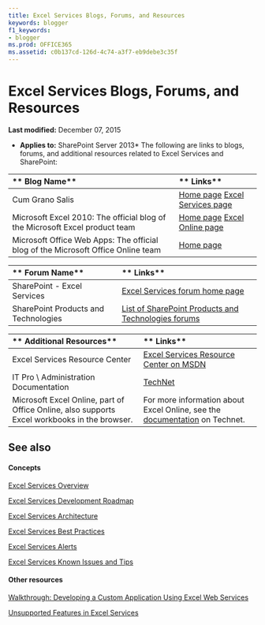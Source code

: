 ```yaml
---
title: Excel Services Blogs, Forums, and Resources
keywords: blogger
f1_keywords:
- blogger
ms.prod: OFFICE365
ms.assetid: c0b137cd-126d-4c74-a3f7-eb9debe3c35f
---
```



# Excel Services Blogs, Forums, and Resources

 **Last modified:** December 07, 2015
  
    
    

 * **Applies to:** SharePoint Server 2013* 
The following are links to blogs, forums, and additional resources related to Excel Services and SharePoint: 
  
    
    



|** **Blog Name****|** **Links****|
|:-----|:-----|
|Cum Grano Salis | [Home page](http://blogs.msdn.com/cumgranosalis/) [Excel Services page](http://blogs.msdn.com/cumgranosalis/archive/category/12700.aspx)|
|Microsoft Excel 2010: The official blog of the Microsoft Excel product team | [Home page](http://blogs.msdn.com/excel) [Excel Online page](http://blogs.msdn.com/excel/archive/2010/01/21/collaborative-editing-using-excel-web-app.aspx)|
|Microsoft Office Web Apps: The official blog of the Microsoft Office Online team | [Home page](http://blogs.msdn.com/officewebapps/default.aspx)|
   


|** **Forum Name****|** **Links****|
|:-----|:-----|
|SharePoint - Excel Services | [Excel Services forum home page](http://social.msdn.microsoft.com/Forums/en-US/sharepointexcel/threads)|
|SharePoint Products and Technologies | [List of SharePoint Products and Technologies forums](http://social.msdn.microsoft.com/forums/en-US/category/sharepoint)|
   


|** **Additional Resources****|** **Links****|
|:-----|:-----|
|Excel Services Resource Center | [Excel Services Resource Center on MSDN](http://msdn.microsoft.com/en-us/office/bb203828.aspx)|
|IT Pro \\ Administration Documentation | [TechNet](http://technet.microsoft.com/en-us/library/ee424401%28office.14%29.aspx)|
|Microsoft Excel Online, part of Office Online, also supports Excel workbooks in the browser. |For more information about Excel Online, see the  [documentation](https://technet.microsoft.com/en-us/library/ee855124.aspx) on Technet.|
   

## See also


#### Concepts


  
    
    
 [Excel Services Overview](excel-services-overview.md)
  
    
    
 [Excel Services Development Roadmap](excel-services-development-roadmap.md)
  
    
    
 [Excel Services Architecture](excel-services-architecture.md)
  
    
    
 [Excel Services Best Practices](excel-services-best-practices.md)
  
    
    
 [Excel Services Alerts](excel-services-alerts.md)
  
    
    
 [Excel Services Known Issues and Tips](excel-services-known-issues-and-tips.md)
#### Other resources


  
    
    
 [Walkthrough: Developing a Custom Application Using Excel Web Services](walkthrough-developing-a-custom-application-using-excel-web-services.md)
  
    
    
 [Unsupported Features in Excel Services](http://msdn.microsoft.com/library/5868e672-4786-4fed-9168-07ff538f6f5c%28Office.15%29.aspx)
